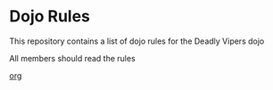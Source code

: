 Dojo Rules
==========

This repository contains a list of dojo rules for the Deadly Vipers dojo

All members should read the rules

[org](https://github.com/deadlyvipers)
